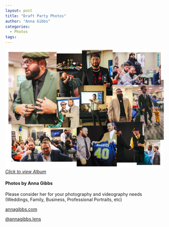 ```yaml
---
layout: post
title: "Draft Party Photos"
author: "Anna Gibbs"
categories:
  - Photos
tags:
---
```


[![Draft Party](draftnight2324banner.png)*Click to view Album*](https://annagibbsphotovideo.pixieset.com/loldraftparty/)

#### Photos by Anna Gibbs
Please consider her for your photography and videography needs (Weddings, Family, Business, Professional Portraits, etc)

[annagibbs.com](https://annagibbs.com)

[@annagibbs.lens](https://www.instagram.com/annagibbs.lens)
